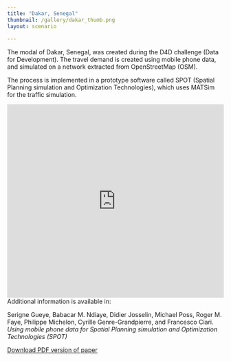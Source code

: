 ```yaml
---
title: "Dakar, Senegal"
thumbnail: /gallery/dakar_thumb.png
layout: scenario
  
---
```


The modal of Dakar, Senegal, was created during the D4D challenge (Data for Development).
The travel demand is created using mobile phone data, and simulated on a network extracted from OpenStreetMap (OSM).

The process is implemented in a prototype software called SPOT (Spatial Planning simulation
and Optimization Technologies), which uses MATSim for the traffic simulation.

<iframe src="https://player.vimeo.com/video/400607681" width="100%" height="450" frameborder="0" allow="autoplay; fullscreen" allowfullscreen></iframe>

<br />
Additional information is available in: 

Serigne Gueye, Babacar M. Ndiaye, Didier Josselin, Michael Poss, Roger M. Faye, Philippe Michelon, Cyrille Genre-Grandpierre, and Francesco Ciari.
*Using mobile phone data for Spatial Planning simulation and Optimization Technologies (SPOT)*

[Download PDF version of paper](/gallery/dakar/dakar_SPOT_D4D_Report.pdf)